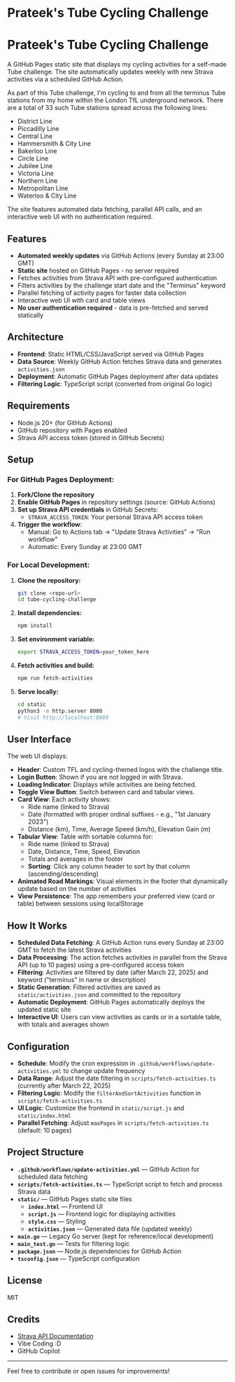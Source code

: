 # Prateek's Tube Cycling Challenge

# Prateek's Tube Cycling Challenge

A GitHub Pages static site that displays my cycling activities for a self-made Tube challenge. The site automatically updates weekly with new Strava activities via a scheduled GitHub Action.

As part of this Tube challenge, I'm cycling to and from all the terminus Tube stations from my home within the London TfL underground network.
There are a total of 33 such Tube stations spread across the following lines:
- District Line
- Piccadilly Line
- Central Line
- Hammersmith & City Line
- Bakerloo Line
- Circle Line
- Jubilee Line
- Victoria Line
- Northern Line
- Metropolitan Line
- Waterloo & City Line

The site features automated data fetching, parallel API calls, and an interactive web UI with no authentication required.

## Features
- **Automated weekly updates** via GitHub Actions (every Sunday at 23:00 GMT)
- **Static site** hosted on GitHub Pages - no server required
- Fetches activities from Strava API with pre-configured authentication
- Filters activities by the challenge start date and the "Terminus" keyword
- Parallel fetching of activity pages for faster data collection
- Interactive web UI with card and table views
- **No user authentication required** - data is pre-fetched and served statically

## Architecture
- **Frontend**: Static HTML/CSS/JavaScript served via GitHub Pages
- **Data Source**: Weekly GitHub Action fetches Strava data and generates `activities.json`
- **Deployment**: Automatic GitHub Pages deployment after data updates
- **Filtering Logic**: TypeScript script (converted from original Go logic)

## Requirements
- Node.js 20+ (for GitHub Actions)
- GitHub repository with Pages enabled
- Strava API access token (stored in GitHub Secrets)

## Setup

### For GitHub Pages Deployment:
1. **Fork/Clone the repository**
2. **Enable GitHub Pages** in repository settings (source: GitHub Actions)
3. **Set up Strava API credentials** in GitHub Secrets:
   - `STRAVA_ACCESS_TOKEN`: Your personal Strava API access token
4. **Trigger the workflow**:
   - Manual: Go to Actions tab → "Update Strava Activities" → "Run workflow"
   - Automatic: Every Sunday at 23:00 GMT

### For Local Development:
1. **Clone the repository:**
   ```sh
   git clone <repo-url>
   cd tube-cycling-challenge
   ```

2. **Install dependencies:**
   ```sh
   npm install
   ```

3. **Set environment variable:**
   ```sh
   export STRAVA_ACCESS_TOKEN=your_token_here
   ```

4. **Fetch activities and build:**
   ```sh
   npm run fetch-activities
   ```

5. **Serve locally:**
   ```sh
   cd static
   python3 -m http.server 8080
   # Visit http://localhost:8080
   ```

## User Interface
The web UI displays:
- **Header**: Custom TFL and cycling-themed logos with the challenge title.
- **Login Button**: Shown if you are not logged in with Strava.
- **Loading Indicator**: Displays while activities are being fetched.
- **Toggle View Button**: Switch between card and tabular views.
- **Card View**: Each activity shows:
  - Ride name (linked to Strava)
  - Date (formatted with proper ordinal suffixes - e.g., "1st January 2023")
  - Distance (km), Time, Average Speed (km/h), Elevation Gain (m)
- **Tabular View**: Table with sortable columns for:
  - Ride name (linked to Strava)
  - Date, Distance, Time, Speed, Elevation
  - Totals and averages in the footer
  - **Sorting**: Click any column header to sort by that column (ascending/descending)
- **Animated Road Markings**: Visual elements in the footer that dynamically update based on the number of activities
- **View Persistence**: The app remembers your preferred view (card or table) between sessions using localStorage

## How It Works
- **Scheduled Data Fetching**: A GitHub Action runs every Sunday at 23:00 GMT to fetch the latest Strava activities
- **Data Processing**: The action fetches activities in parallel from the Strava API (up to 10 pages) using a pre-configured access token
- **Filtering**: Activities are filtered by date (after March 22, 2025) and keyword ("terminus" in name or description)
- **Static Generation**: Filtered activities are saved as `static/activities.json` and committed to the repository
- **Automatic Deployment**: GitHub Pages automatically deploys the updated static site
- **Interactive UI**: Users can view activities as cards or in a sortable table, with totals and averages shown

## Configuration
- **Schedule**: Modify the cron expression in `.github/workflows/update-activities.yml` to change update frequency
- **Data Range**: Adjust the date filtering in `scripts/fetch-activities.ts` (currently after March 22, 2025)
- **Filtering Logic**: Modify the `filterAndSortActivities` function in `scripts/fetch-activities.ts`
- **UI Logic**: Customize the frontend in `static/script.js` and `static/index.html`
- **Parallel Fetching**: Adjust `maxPages` in `scripts/fetch-activities.ts` (default: 10 pages)

## Project Structure
- **`.github/workflows/update-activities.yml`** — GitHub Action for scheduled data fetching
- **`scripts/fetch-activities.ts`** — TypeScript script to fetch and process Strava data
- **`static/`** — GitHub Pages static site files
  - **`index.html`** — Frontend UI
  - **`script.js`** — Frontend logic for displaying activities
  - **`style.css`** — Styling
  - **`activities.json`** — Generated data file (updated weekly)
- **`main.go`** — Legacy Go server (kept for reference/local development)
- **`main_test.go`** — Tests for filtering logic
- **`package.json`** — Node.js dependencies for GitHub Action
- **`tsconfig.json`** — TypeScript configuration

## License
MIT

## Credits
- [Strava API Documentation](https://developers.strava.com/docs/)
- Vibe Coding :D
- GitHub Copilot

---

Feel free to contribute or open issues for improvements!